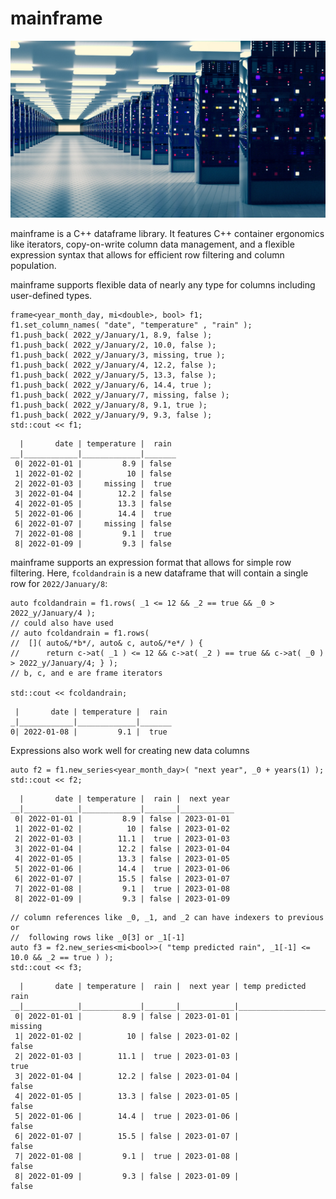 # mainframe

![mainframe](docs/mainframe-medium.jpg)

mainframe is a C++ dataframe library. It features C++ container ergonomics like iterators, copy-on-write column data management, and a flexible expression syntax that allows for efficient row filtering and column population. 

mainframe supports flexible data of nearly any type for columns including user-defined types.

```
frame<year_month_day, mi<double>, bool> f1;
f1.set_column_names( "date", "temperature" , "rain" );
f1.push_back( 2022_y/January/1, 8.9, false );
f1.push_back( 2022_y/January/2, 10.0, false );
f1.push_back( 2022_y/January/3, missing, true );
f1.push_back( 2022_y/January/4, 12.2, false );
f1.push_back( 2022_y/January/5, 13.3, false );
f1.push_back( 2022_y/January/6, 14.4, true );
f1.push_back( 2022_y/January/7, missing, false );
f1.push_back( 2022_y/January/8, 9.1, true );
f1.push_back( 2022_y/January/9, 9.3, false );
std::cout << f1;
```
 
```
  |       date | temperature |  rain
__|____________|_____________|_______
 0| 2022-01-01 |         8.9 | false
 1| 2022-01-02 |          10 | false
 2| 2022-01-03 |     missing |  true
 3| 2022-01-04 |        12.2 | false
 4| 2022-01-05 |        13.3 | false
 5| 2022-01-06 |        14.4 |  true
 6| 2022-01-07 |     missing | false
 7| 2022-01-08 |         9.1 |  true
 8| 2022-01-09 |         9.3 | false
```
 
mainframe supports an expression format that allows for simple row filtering. Here, `fcoldandrain` is a new dataframe that will contain a single row for `2022/January/8`:

```
auto fcoldandrain = f1.rows( _1 <= 12 && _2 == true && _0 > 2022_y/January/4 );
// could also have used
// auto fcoldandrain = f1.rows( 
//  []( auto&/*b*/, auto& c, auto&/*e*/ ) { 
//      return c->at( _1 ) <= 12 && c->at( _2 ) == true && c->at( _0 ) > 2022_y/January/4; } );
// b, c, and e are frame iterators

std::cout << fcoldandrain;
```
 
```
 |       date | temperature |  rain
_|____________|_____________|_______
0| 2022-01-08 |         9.1 |  true
```

Expressions also work well for creating new data columns

```
auto f2 = f1.new_series<year_month_day>( "next year", _0 + years(1) );
std::cout << f2;
```

```
  |       date | temperature |  rain |  next year
__|____________|_____________|_______|____________
 0| 2022-01-01 |         8.9 | false | 2023-01-01
 1| 2022-01-02 |          10 | false | 2023-01-02
 2| 2022-01-03 |        11.1 |  true | 2023-01-03
 3| 2022-01-04 |        12.2 | false | 2023-01-04
 4| 2022-01-05 |        13.3 | false | 2023-01-05
 5| 2022-01-06 |        14.4 |  true | 2023-01-06
 6| 2022-01-07 |        15.5 | false | 2023-01-07
 7| 2022-01-08 |         9.1 |  true | 2023-01-08
 8| 2022-01-09 |         9.3 | false | 2023-01-09
```
 
```
// column references like _0, _1, and _2 can have indexers to previous or 
//  following rows like _0[3] or _1[-1]
auto f3 = f2.new_series<mi<bool>>( "temp predicted rain", _1[-1] <= 10.0 && _2 == true ) );
std::cout << f3;
```

```
  |       date | temperature |  rain |  next year | temp predicted rain
__|____________|_____________|_______|____________|_____________________
 0| 2022-01-01 |         8.9 | false | 2023-01-01 |             missing
 1| 2022-01-02 |          10 | false | 2023-01-02 |               false
 2| 2022-01-03 |        11.1 |  true | 2023-01-03 |                true
 3| 2022-01-04 |        12.2 | false | 2023-01-04 |               false         
 4| 2022-01-05 |        13.3 | false | 2023-01-05 |               false
 5| 2022-01-06 |        14.4 |  true | 2023-01-06 |               false
 6| 2022-01-07 |        15.5 | false | 2023-01-07 |               false
 7| 2022-01-08 |         9.1 |  true | 2023-01-08 |               false
 8| 2022-01-09 |         9.3 | false | 2023-01-09 |               false
```

